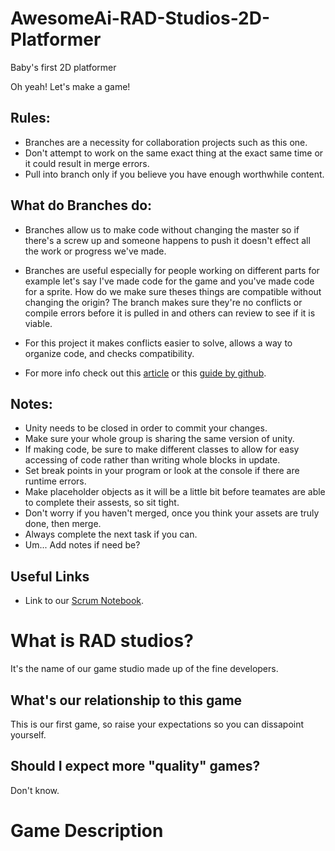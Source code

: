 # AwesomeAi-RAD-Studios-2D-Platformer
Baby's first 2D platformer

Oh yeah! Let's make a game!

## Rules:
- Branches are a necessity for collaboration projects such as this one.
- Don't attempt to work on the same exact thing at the exact same time or it could result in merge errors.
- Pull into branch only if you believe you have enough worthwhile content.
## What do Branches do:
 
- Branches allow us to make code without changing the master so if there's a screw up and someone happens to push it doesn't effect all the work or progress we've made.
   
- Branches are useful especially for people working on different parts for example let's say I've made code for the game and you've made code for a sprite. How do we make sure  theses things are compatible without changing the origin? The branch makes sure they're no conflicts or compile errors before it is pulled in and others can review to see if it is viable.
   
- For this project it makes conflicts easier to solve, allows a way to organize code, and checks compatibility.

- For more info check out this [article](https://thenewstack.io/dont-mess-with-the-master-working-with-branches-in-git-and-github/#:~:text=Essentially%20creating%20a%20timeline%20of,changes%20%E2%80%94%20is%20by%20using%20branches.)  or this [guide by github](https://guides.github.com/introduction/flow/).
   
## Notes:
- Unity needs to be closed in order to commit your changes.
- Make sure your whole group is sharing the same version of unity.
- If making code, be sure to make different classes to allow for easy accessing of code rather than writing whole blocks in update.
- Set break points in your program or look at the console if there are runtime errors.
- Make placeholder objects as it will be a little bit before teamates are able to complete their assests, so sit tight.
- Don't worry if you haven't merged, once you think your assets are truly done, then merge.
- Always complete the next task if you can.
- Um... Add notes if need be?
 
 ## Useful Links
 - Link to our [Scrum Notebook](https://docs.google.com/document/d/1Z7bfG6rc_vd98hPDqC4yJ5DxavASlMI3COBb_2ldXFo/edit#).

# What is RAD studios?
It's the name of our game studio made up of the fine developers.

## What's our relationship to this game
This is our first game, so raise your expectations so you can dissapoint yourself.

## Should I expect more "quality" games?
Don't know.

# Game Description

